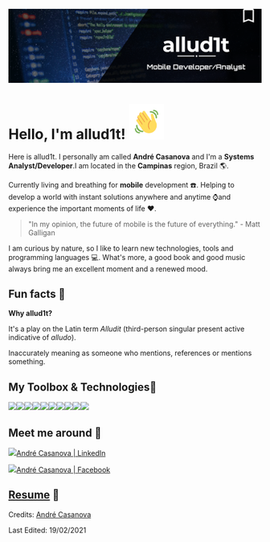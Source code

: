 ![](https://raw.githubusercontent.com/allud1t/allud1t/main/layoutALLUD1T_GRANDE.png)

# Hello, I'm allud1t! <img src="https://raw.githubusercontent.com/allud1t/allud1t/main/wavegif_1860.gif" style="zoom:10%;" />

Here is allud1t. I personally am called **André Casanova** and I'm a **Systems Analyst/Developer**. ​I am located in the **Campinas** region, Brazil :earth_americas:.



Currently living and breathing for **mobile** development :phone:. Helping to develop a world with instant solutions anywhere and anytime :watch:and experience the important moments of life​ :heart:.

> "In my opinion, the future of mobile is the future of everything." - Matt Galligan

I am curious by nature, so I like to learn new technologies, tools and programming languages :computer:. What's more, a good book and good music always bring me an excellent moment and a renewed mood.



## Fun facts :rocket:

**Why allud1t?**

It's a play on the Latin term *Alludit* (third-person singular present active indicative of *alludo*).

Inaccurately meaning as someone who mentions, references or mentions something.



## My Toolbox & Technologies​ :wrench:

<a href="https://icons8.com/icon/gXoJoyTtYXFg/windows-10"><img src="https://img.icons8.com/fluent/48/000000/windows-10.png"/></a><a href="https://icons8.com/icon/17842/linux"><img src="https://img.icons8.com/color/48/000000/linux.png"/></a><a href="https://icons8.com/icon/hgQsZt1CslPF/visual-studio-code-insides"><img src="https://img.icons8.com/fluent/48/000000/visual-studio-code-insides.png"/></a><a href="https://icons8.com/icon/61466/intellij-idea"><img src="https://img.icons8.com/color/48/000000/intellij-idea.png"/></a><a href="https://icons8.com/icon/P2AnGyiJxMpp/android-os"><img src="https://img.icons8.com/fluent/48/000000/android-os.png"/></a><a href="https://icons8.com/icon/40670/c-programming"><img src="https://img.icons8.com/color/48/000000/c-programming.png"/></a><a href="https://icons8.com/icon/13441/python"><img src="https://img.icons8.com/color/48/000000/python.png"/></a><a href="https://icons8.com/icon/108784/javascript"><img src="https://img.icons8.com/color/48/000000/javascript.png"/></a><a href="https://icons8.com/icon/ZoxjA0jZDdFZ/kotlin"><img src="https://img.icons8.com/color/48/000000/kotlin.png"/></a><a href="https://icons8.com/icon/20906/git"><img src="https://img.icons8.com/color/48/000000/git.png"/></a>

  

## Meet me around :round_pushpin:

<a href="https://www.linkedin.com/in/andre-casanova/"><img src="https://img.icons8.com/ios-glyphs/48/000000/linkedin.png"/></a>[André Casanova | LinkedIn](https://www.linkedin.com/in/andre-casanova/)

<a href="https://www.facebook.com/andrefraycasanova/"><img src="https://img.icons8.com/ios-glyphs/48/000000/facebook-new.png"/></a>[André Casanova | Facebook](https://www.facebook.com/andrefraycasanova/)



## [Resume](https://drive.google.com/file/d/1RRjAVh8e9vWTZ-MOEilAhHctF9p7lrY4/view?usp=sharing) :page_facing_up:

Credits: [André Casanova](https://github.com/allud1t)

Last Edited: 19/02/2021













[^&lt;a href=&quot;https://icons8.com/icon/98960/linkedin&quot;&gt;LinkedIn icon by Icons8&lt;/a&gt;]: 
[^&lt;a href=&quot;https://icons8.com/icon/118466/facebook&quot;&gt;Facebook icon by Icons8&lt;/a&gt;]: 
[^&lt;a href=&quot;https://icons8.com/icon/90210/download-resume&quot;&gt;Download Resume icon by Icons8&lt;/a&gt;]: 

